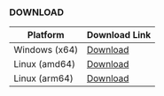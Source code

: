 ### DOWNLOAD
| Platform      | Download Link |
|---------------|---------------|
| Windows (x64) | [Download](https://github.com/chelaxian/FreeNetCalc/actions/runs/13072900519/artifacts/2516675631) |
| Linux (amd64) | [Download](https://github.com/chelaxian/FreeNetCalc/actions/runs/13072900519/artifacts/2516675418) |
| Linux (arm64) | [Download](https://github.com/chelaxian/FreeNetCalc/actions/runs/13072900519/artifacts/2516676023) |
